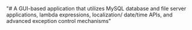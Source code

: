 "# A GUI-based application that utilizes MySQL database and file server applications, lambda expressions, localization/ date/time APIs, and advanced exception control mechanisms" 
